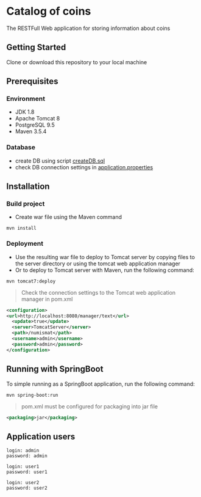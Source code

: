 # Catalog of coins

The RESTFull Web application for storing information about coins

## Getting Started

Clone or download this repository to your local machine

## Prerequisites

### Environment
- JDK 1.8
- Apache Tomcat 8
- PostgreSQL 9.5
- Maven 3.5.4
### Database
- сreate DB using script  [createDB.sql](https://github.com/grektravel/CatalogOfCoins/blob/master/createDB.sql)
- check DB connection settings in [application.properties](https://github.com/grektravel/CatalogOfCoins/blob/master/src/main/resources/application.properties)
## Installation

### Build project
- Create war file using the Maven command
```shell
mvn install
```
### Deployment
- Use the resulting war file to deploy to Tomcat server by copying files to the server directory or using the tomcat web application manager
- Or to deploy to Tomcat server with Maven, run the following command:
```shell
mvn tomcat7:deploy
```
> Check the connection settings to the Tomcat web application manager in pom.xml
```xml
<configuration>
<url>http://localhost:8080/manager/text</url>
  <update>true</update>
  <server>TomcatServer</server>
  <path>/numismat</path>
  <username>admin</username>
  <password>admin</password>
</configuration>
```
## Running with SpringBoot
To simple running as a SpringBoot application, run the following command:
```shell
mvn spring-boot:run
```
> pom.xml must be configured for packaging into jar file
```xml
<packaging>jar</packaging>
```
## Application users
```
login: admin
password: admin

login: user1
password: user1

login: user2
password: user2

```
